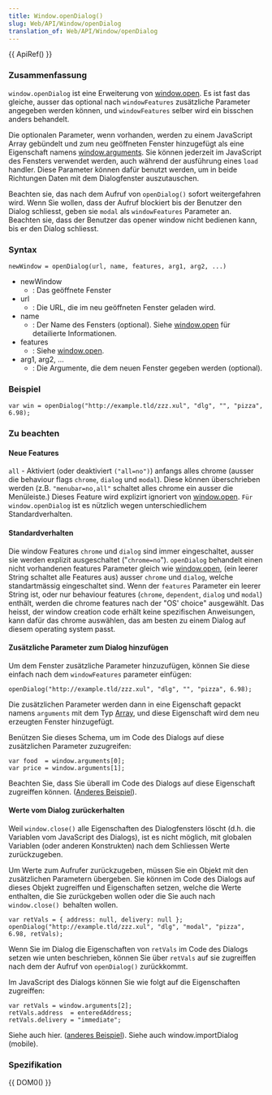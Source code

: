 ```yaml
---
title: Window.openDialog()
slug: Web/API/Window/openDialog
translation_of: Web/API/Window/openDialog
---
```

{{ ApiRef() }}

### Zusammenfassung

`window.openDialog` ist eine Erweiterung von [window.open](/en/DOM/window.open "en/DOM/window.open"). Es ist fast das gleiche, ausser das optional nach `windowFeatures` zusätzliche Parameter angegeben werden können, und `windowFeatures` selber wird ein bisschen anders behandelt.

Die optionalen Parameter, wenn vorhanden, werden zu einem JavaScript Array gebündelt und zum neu geöffneten Fenster hinzugefügt als eine Eigenschaft namens [window.arguments](/en/DOM/window.arguments "en/DOM/window.arguments"). Sie können jederzeit im JavaScript des Fensters verwendet werden, auch während der ausführung eines `load` handler. Diese Parameter können dafür benutzt werden, um in beide Richtungen Daten mit dem Dialogfenster auszutauschen.

Beachten sie, das nach dem Aufruf von `openDialog()` sofort weitergefahren wird. Wenn Sie wollen, dass der Aufruf blockiert bis der Benutzer den Dialog schliesst, geben sie `modal` als `windowFeatures` Parameter an. Beachten sie, dass der Benutzer das opener window nicht bedienen kann, bis er den Dialog schliesst.

### Syntax

    newWindow = openDialog(url, name, features, arg1, arg2, ...)

- newWindow
  - : Das geöffnete Fenster
- url
  - : Die URL, die im neu geöffneten Fenster geladen wird.
- name
  - : Der Name des Fensters (optional). Siehe [window.open](/en/DOM/window.open "en/DOM/window.open") für detailierte Informationen.
- features
  - : Siehe [window.open](/en/DOM/window.open "en/DOM/window.open").
- arg1, arg2, ...
  - : Die Argumente, die dem neuen Fenster gegeben werden (optional).

### Beispiel

    var win = openDialog("http://example.tld/zzz.xul", "dlg", "", "pizza", 6.98);

### Zu beachten

#### Neue Features

`all` - Aktiviert (oder deaktiviert `("all=no")`) anfangs alles chrome (ausser die behaviour flags `chrome`, `dialog` und `modal`). Diese können überschrieben werden (z.B. `"menubar=no,all"` schaltet alles chrome ein ausser die Menüleiste.) Dieses Feature wird explizirt ignoriert von [window.open](/en/DOM/window.open "en/DOM/window.open"). `Für window.openDialog` ist es nützlich wegen unterschiedlichem Standardverhalten.

#### Standardverhalten

Die window Features `chrome` und `dialog` sind immer eingeschaltet, ausser sie werden explizit ausgeschaltet ("`chrome=no`"). `openDialog` behandelt einen nicht vorhandenen features Parameter gleich wie [window.open](/en/DOM/window.open "en/DOM/window.open"), (ein leerer String schaltet alle Features aus) ausser `chrome` und `dialog`, welche standartmässig eingeschaltet sind. Wenn der `features` Parameter ein leerer String ist, oder nur behaviour features (`chrome`, `dependent`, `dialog` und `modal`) enthält, werden die chrome features nach der "OS' choice" ausgewählt. Das heisst, der window creation code erhält keine spezifischen Anweisungen, kann dafür das chrome auswählen, das am besten zu einem Dialog auf diesem operating system passt.

#### Zusätzliche Parameter zum Dialog hinzufügen

Um dem Fenster zusätzliche Parameter hinzuzufügen, können Sie diese einfach nach dem `windowFeatures` parameter einfügen:

    openDialog("http://example.tld/zzz.xul", "dlg", "", "pizza", 6.98);

Die zusätzlichen Parameter werden dann in eine Eigenschaft gepackt namens `arguments` mit dem Typ [Array](/en/Core_JavaScript_1.5_Reference/Global_Objects/Array "en/Core_JavaScript_1.5_Reference/Global_Objects/Array"), und diese Eigenschaft wird dem neu erzeugten Fenster hinzugefügt.

Benützen Sie dieses Schema, um im Code des Dialogs auf diese zusätzlichen Parameter zuzugreifen:

    var food  = window.arguments[0];
    var price = window.arguments[1];

Beachten Sie, dass Sie überall im Code des Dialogs auf diese Eigenschaft zugreiffen können. ([Anderes Beispiel](/en/Code_snippets/Dialogs_and_Prompts#Passing_arguments_and_displaying_a_dialog "en/Code_snippets/Dialogs_and_Prompts#Passing_arguments_and_displaying_a_dialog")).

#### Werte vom Dialog zurückerhalten

Weil `window.close()` alle Eigenschaften des Dialogfensters löscht (d.h. die Variablen vom JavaScript des Dialogs), ist es nicht möglich, mit globalen Variablen (oder anderen Konstrukten) nach dem Schliessen Werte zurückzugeben.

Um Werte zum Aufrufer zurückzugeben, müssen Sie ein Objekt mit den zusätzlichen Parametern übergeben. Sie können im Code des Dialogs auf dieses Objekt zugreiffen und Eigenschaften setzen, welche die Werte enthalten, die Sie zurückgeben wollen oder die Sie auch nach `window.close() `behalten wollen.

    var retVals = { address: null, delivery: null };
    openDialog("http://example.tld/zzz.xul", "dlg", "modal", "pizza", 6.98, retVals);

Wenn Sie im Dialog die Eigenschaften von `retVals` im Code des Dialogs setzen wie unten beschrieben, können Sie über `retVals` auf sie zugreiffen nach dem der Aufruf von `openDialog()` zurückkommt.

Im JavaScript des Dialogs können Sie wie folgt auf die Eigenschaften zugreiffen:

    var retVals = window.arguments[2];
    retVals.address  = enteredAddress;
    retVals.delivery = "immediate";

Siehe auch hier. ([anderes Beispiel](/en/Code_snippets/Dialogs_and_Prompts#Passing_arguments_and_displaying_a_dialog "en/Code_snippets/Dialogs_and_Prompts#Passing_arguments_and_displaying_a_dialog")).
Siehe auch window\.importDialog (mobile).

### Spezifikation

{{ DOM0() }}
